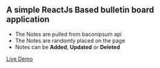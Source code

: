 ## A simple ReactJs Based bulletin board application

-   The Notes are pulled from baconipsum api
-   The Notes are randomly placed on the page
-   Notes can be **Added**, **Updated** or **Deleted**

[Live Demo](https://nischal-shrestha.github.io/react-bulletin-board "React Bulletin Board Demo")
